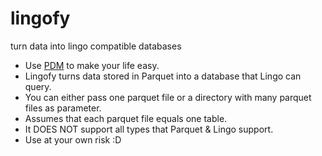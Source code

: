# lingofy
 turn data into lingo compatible databases

 - Use [PDM](https://pdm.fming.dev/latest/) to make your life easy.
 - Lingofy turns data stored in Parquet into a database that Lingo can query.
 - You can either pass one parquet file or a directory with many parquet files as parameter.
 - Assumes that each parquet file equals one table.
 - It DOES NOT support all types that Parquet & Lingo support.
 - Use at your own risk :D 

 
